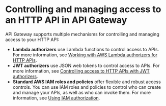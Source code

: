 # Controlling and managing access to an HTTP API in API Gateway<a name="http-api-access-control"></a>

API Gateway supports multiple mechanisms for controlling and managing access to your HTTP API:
+ **Lambda authorizers** use Lambda functions to control access to APIs\. For more information, see [Working with AWS Lambda authorizers for HTTP APIs](http-api-lambda-authorizer.md)\.
+ **JWT authorizers** use JSON web tokens to control access to APIs\. For more information, see [Controlling access to HTTP APIs with JWT authorizers](http-api-jwt-authorizer.md)\.
+ **Standard AWS IAM roles and policies** offer flexible and robust access controls\. You can use IAM roles and policies to control who can create and manage your APIs, as well as who can invoke them\. For more information, see [Using IAM authorization](http-api-access-control-iam.md)\.